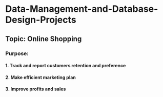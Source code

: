 # Data-Management-and-Database-Design-Projects

## Topic: Online Shopping

### Purpose:
#### 1. Track and report customers retention and preference
#### 2. Make efficient marketing plan
#### 3. Improve profits and sales

